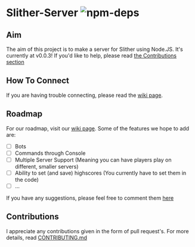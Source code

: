 # Slither-Server ![npm-deps](https://david-dm.org/RowanHarley/Slither-Server.svg)

## Aim

The aim of this project is to make a server for Slither using Node.JS. It's currently at v0.0.3! If you'd like to help, please read <a href="#contributions">the Contributions section</a>

## How To Connect

If you are having trouble connecting, please read the [wiki page](https://github.com/RowanHarley/Slither-Server/wiki/Connecting-To-The-Server).

## Roadmap

For our roadmap, visit our [wiki page](https://github.com/RowanHarley/Slither-Server/wiki/Roadmap).
Some of the features we hope to add are:

- [ ] Bots
- [ ] Commands through Console
- [ ] Multiple Server Support (Meaning you can have players play on different, smaller servers)
- [ ] Ability to set (and save) highscores (You currently have to set them in the code)
- [ ] ...

If you have any suggestions, please feel free to comment them [here](https://github.com/RowanHarley/Slither-Server/issues/1)
<a name="contributions" href="#contributions"></a>

## Contributions

I appreciate any contributions given in the form of pull request's. For more details, read [CONTRIBUTING.md](https://github.com/RowanHarley/Slither-Server/blob/master/CONTRIBUTING.md)
